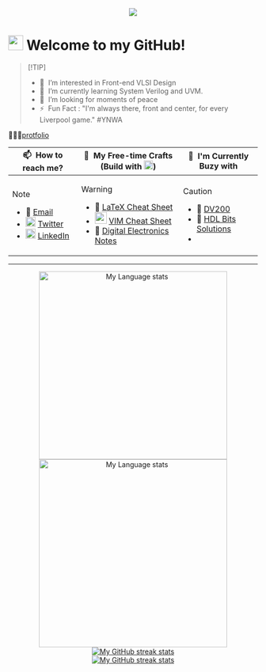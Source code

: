 <div align="center">
<img src="https://github.com/user-attachments/assets/a58cc6fe-ee9f-47e2-8c2f-ea7ecca8ed5e"/>
</div>
<h1><img src="https://emojis.slackmojis.com/emojis/images/1531849430/4246/blob-sunglasses.gif?1531849430" width="30"/> Welcome to my GitHub!</h1>

>  [!TIP]
> - 👀 &nbsp;I’m interested in Front-end VLSI Design 
> - 🌱 &nbsp;I’m currently learning System Verilog and UVM.
> - 💞️ &nbsp;I’m looking for moments of peace
> - ⚡ &nbsp;Fun Fact : "I'm always there, front and center, for every Liverpool game." #YNWA

🏄🏼‍♀️[protfolio](https://nidhin47.notion.site/N-I-D-H-I-N-C-H-A-N-D-R-A-N-556aedecd5c747eb8e25c7686ceafec7)

<table>
<thead>
<tr>
<th>📫 &nbsp;How to reach me?</th>
<th>🔗 &nbsp;My Free-time Crafts (Build with <img src="https://upload.wikimedia.org/wikipedia/commons/e/e9/Notion-logo.svg" width="18" />)</th>
<th>🎯 &nbsp;I'm Currently Buzy with</th>
</tr>
</thead>
<tbody>
<tr>
<td>

  > [!NOTE]
  > - 📧 [Email](mailto:nidhinchandran470@gmail.com)
  > - <img src="https://raw.githubusercontent.com/rahuldkjain/github-profile-readme-generator/master/src/images/icons/Social/twitter.svg" alt="twitter" width="20"/> [Twitter](https://twitter.com/nidhin_47)
  > - <img src="https://raw.githubusercontent.com/rahuldkjain/github-profile-readme-generator/master/src/images/icons/Social/linked-in-alt.svg" alt="linkedin" width="20"/> [LinkedIn](https://www.linkedin.com/in/nidhinchandran47)

</td>
<td>

  > [!WARNING]
  > - 📝 <a href="https://nidhin47.notion.site/LaTex-Cheat-Sheet-52ecdedffca8447dae988bf5d9b090ad?pvs=4"> LaTeX Cheat Sheet</a>
  > - <img src="https://1000logos.net/wp-content/uploads/2020/08/Microsoft-Excel-Logo.png" width="24"/>  <a href="https://nidhin47.notion.site/VIM-Cheat-sheet-e3386001bfc64e96beceb80a66e14465?pvs=74"> VIM Cheat Sheet </a>
  > - 🔦 <a href="https://nidhin47.notion.site/Digital-Electronics-1-98cfec1dc0c04c41b678e02fbd094370?pvs=4"> Digital Electronics Notes</a>

</td>
<td>

> [!CAUTION]
> - 🤖 [DV200](https://github.com/Nidhinchandran47/DV200)
> - 👾 [HDL Bits Solutions](https://github.com/Nidhinchandran47/HDLbits-Solutions)
> - 


  
</td>
</tr>
</tbody>
</table>
  
---


<div align="center">
<a href="https://github.com/Nidhinchandran47#gh-light-mode-only">
  <img
            src="https://github-readme-stats-steel-omega.vercel.app/api/top-langs/?username=Nidhinchandran47&layout=compact&hide_border=true&langs_count=10&size_weight=0.5&count_weight=0.5#gh-light-mode-only"
            alt="My Language stats"
            width="380"
          />
    
</a>
</div>
<div align="center">

<a href="https://github.com/Nidhinchandran47#gh-dark-mode-only">
        <img
          src="https://github-readme-stats-steel-omega.vercel.app/api/top-langs/?username=Nidhinchandran47&layout=compact&icon_color=2d77dc&title_color=2d77dc&text_color=ffffff&bg_color=0d1117&hide_border=true&langs_count=10&size_weight=0.5&count_weight=0.5#gh-dark-mode-only"
          alt="My Language stats"
          width="380"
        />
</a>
</div>



<div align="center">
  <a href="https://github.com/Nidhinchandran47#gh-light-mode-only">
    <img
       src="https://github-readme-streak-stats-phi-opal.vercel.app/?user=Nidhinchandran47&locale=en&type=svg&hide_border=true&fire=2d77dc&ring=2d77dc&currStreakLabel=000000"
       alt="My GitHub streak stats"
     />
  </a>
</div>


<div align="center">
  <a href="https://github.com/Nidhinchandran47#gh-dark-mode-only">
    <img
       src="https://github-readme-streak-stats-phi-opal.vercel.app/?user=Nidhinchandran47&background=0d1117&currStreakNum=ffffff&sideNums=ffffff&currStreakLabel=ffffff&sideLabels=ffffff&dates=ffffff&fire=2d77dc&ring=2d77dc&locale=en&type=svg&hide_border=true"
       alt="My GitHub streak stats"
     />
  </a>
  
</div>

